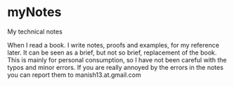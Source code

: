 # myNotes
My technical notes 

When I read a book. I write notes, proofs and examples, for my reference later. It can be seen as a brief, but not so brief, replacement of the book. This is mainly for personal consumption, so I have not been careful with the typos and minor errors. If you are really annoyed by the errors in the notes you can report them to manish13.at.gmail.com
